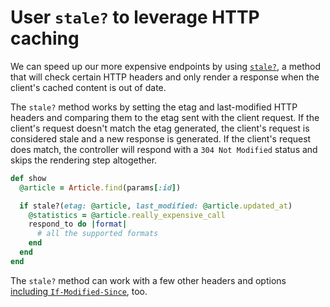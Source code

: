 # User `stale?` to leverage HTTP caching

We can speed up our more expensive endpoints by using [`stale?`](https://api.rubyonrails.org/classes/ActionController/ConditionalGet.html#method-i-stale-3F), a method that will check certain HTTP headers and only render a response when the client's cached content is out of date.

The `stale?` method works by setting the etag and last-modified HTTP headers and comparing them to the etag sent with the client request.
If the client's request doesn't match the etag generated, the client's request is considered stale and a new response is generated.
If the client's request does match, the controller will respond with a `304 Not Modified` status and skips the rendering step altogether.

```ruby
def show
  @article = Article.find(params[:id])

  if stale?(etag: @article, last_modified: @article.updated_at)
    @statistics = @article.really_expensive_call
    respond_to do |format|
      # all the supported formats
    end
  end
end
```

The `stale?` method can work with a few other headers and options [including `If-Modified-Since`](https://thoughtbot.com/blog/take-control-of-your-http-caching-in-rails), too.

